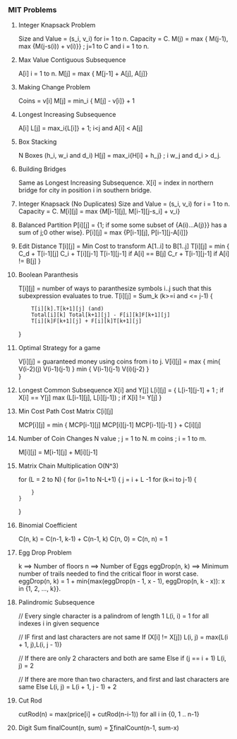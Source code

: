 ### MIT Problems

1. Integer Knapsack Problem

	Size and Value = (s_i, v_i) for i= 1 to n.
	Capacity = C.
	M(j) = max { M(j-1), max {M(j-s(i)) + v(i)}} ; j=1 to C and i = 1 to n.

2. Max Value Contiguous Subsequence

	A[i] i = 1 to n.
	M[j] = max { M[j-1] + A[j], A[j]}

3. Making Change Problem
	
	Coins = v[i]
	M[j] = min_i { M[j] - v[i]} + 1

4. Longest Increasing Subsequence

	A[i]
	L[j] = max_i{L[i]} + 1; i<j and A[i] < A[j]

5. Box Stacking
	
	N Boxes (h_i, w_i and d_i)
	H[j] = max_i{H[i] + h_j} ; i<j and w_i > w_j and d_i > d_j.

6. Building Bridges

	Same as Longest Increasing Subsequence.
	X[i] = index in northern bridge for city in position i in southern bridge.

7. Integer Knapsack (No Duplicates)
	Size and Value = (s_i, v_i) for i = 1 to n.
	Capacity = C.
	M[i][j] = max {M[i-1][j], M[i-1][j-s_i] + v_i}

8. Balanced Partition 
	P[i][j] = {1; if some some subset of {A(i)...A(j)}} has a sum of j;0 other wise}.
	P[i][j] = max {P[i-1][j], P[i-1][j-A[i]]}

9. Edit Distance
	T[i][j] = Min Cost to transform A[1..i] to B[1..j]
	T[i][j] = min {
				C_d + T[i-1][j]
				C_i + T[i][j-1]
				T[i-1][j-1] if A[i] == B[j]
				C_r + T[i-1][j-1] if A[i] != B[j] 
			}

10. Boolean Paranthesis

	T[i][j] = number of ways to paranthesize symbols i..j such that this subexpression evaluates to true.
	T[i][j] = Sum_k (k>=i and <= j-1) {

			T[i][k].T[k+1][j] (and)
			Total[i][k] Total[k+1][j] - F[i][k]F[k+1][j]
			T[i][k]F[k+1][j] + F[i][k]T[k+1][j]
	}

11. Optimal Strategy for a game

	V[i][j] = guaranteed money using coins from i to j.
	V[i][j] = max {
			min{
					V(i-2)(j)
					V(i-1)(j-1)
				}
			min {
					V(i-1)(j-1)
					V(i)(j-2)
				}	
			}

12. Longest Common Subsequence
	X[i] and Y[j]
	L[i][j] = {
		L[i-1][j-1] + 1 ; if X[i] == Y[j]
		max (L[i-1][j], L[i][j-1]) ; if X[i] != Y[j]
	}

13. Min Cost Path
	Cost Matrix C[i][j]

	MCP[i][j] = min {
		MCP[i-1][j]
		MCP[i][j-1]
		MCP[i-1][j-1]
		} + C[i][j]

14. Number of Coin Changes
	N value ; j = 1 to N.
	m coins ; i = 1 to m.

	M[i][j] = M[i-1][j] + M[i][j-1]

15. Matrix Chain Multiplication
	O(N^3)

	for (L = 2 to N) {
		for (i=1 to N-L+1) {
			j = i + L -1
			for (k=i to j-1) {

			}
		}
	}

16. Binomial Coefficient

	C(n, k) = C(n-1, k-1) + C(n-1, k)
   	C(n, 0) = C(n, n) = 1

17. Egg Drop Problem
		
	k ==> Number of floors
  	n ==> Number of Eggs
  	eggDrop(n, k) ==> Minimum number of trails needed to find the critical floor in worst case.
  	eggDrop(n, k) = 1 + min{max(eggDrop(n - 1, x - 1), eggDrop(n, k - x)): x in {1, 2, ..., k}}.

18. Palindromic Subsequence

	// Every single character is a palindrom of length 1
	L(i, i) = 1 for all indexes i in given sequence

	// IF first and last characters are not same
	If (X[i] != X[j])  L(i, j) =  max{L(i + 1, j),L(i, j - 1)}

	// If there are only 2 characters and both are same
	Else if (j == i + 1) L(i, j) = 2

	// If there are more than two characters, and first and last characters are same
	Else L(i, j) =  L(i + 1, j - 1) + 2

19. Cut Rod

	cutRod(n) = max(price[i] + cutRod(n-i-1)) for all i in {0, 1 .. n-1}

20. Digit Sum
	finalCount(n, sum) = ∑finalCount(n-1, sum-x)